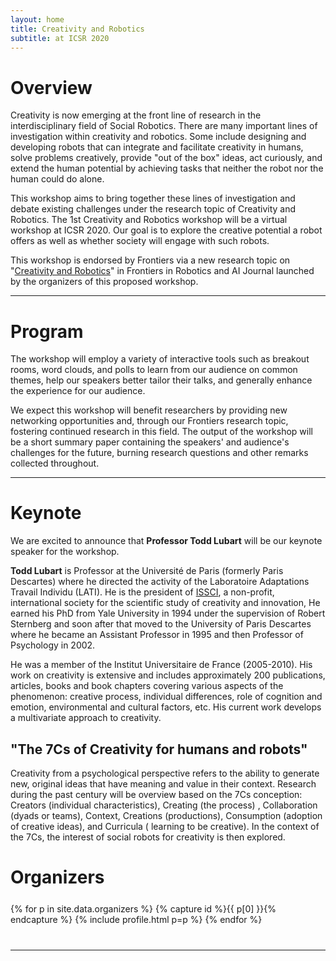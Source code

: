 ```yaml
---
layout: home
title: Creativity and Robotics
subtitle: at ICSR 2020
---
```


# Overview
Creativity is now emerging at the front line of research in the
interdisciplinary field of Social Robotics. There are many
important lines of investigation within creativity and robotics.
Some include designing and developing robots that can integrate and
facilitate creativity in humans, solve problems creatively, provide
"out of the box" ideas, act curiously, and extend the human
potential by achieving tasks that neither the robot nor the human
could do alone. 

This workshop aims to bring together these lines of investigation
and debate existing challenges under the research topic of
Creativity and Robotics. The 1st Creativity and Robotics workshop
will be a virtual workshop at ICSR 2020. Our goal is to explore the
creative potential a robot offers as well as
whether society will engage with such robots.

This workshop is endorsed by Frontiers via a new research topic on
"[Creativity and
Robotics](https://www.frontiersin.org/research-topics/14181/creativity-and-robotics}{``Creativity)" in Frontiers in Robotics and AI Journal launched by
the organizers of this proposed workshop.

<hr> 


# Program 

The workshop will employ a variety of interactive tools such as
breakout rooms, word clouds, and polls to learn from our audience
on common themes, help our speakers better tailor their talks, and
generally enhance the experience for our audience.

We expect this workshop will benefit researchers by providing new networking
opportunities and, through our Frontiers research topic, fostering continued
research in this field.  The output of the workshop will be a short summary
paper containing the speakers' and audience's challenges for the future,
burning research questions and other remarks collected throughout.

<hr>

# Keynote 

We are excited to announce that **Professor Todd Lubart** will be our keynote
speaker for the workshop.

**Todd Lubart** is Professor at the Université de Paris  (formerly Paris Descartes)
where he directed the activity of the Laboratoire Adaptations Travail Individu
(LATI). He is the president of [ISSCI](https://issci.online/), a non-profit,
international society for the scientific study of creativity and innovation,
He earned his PhD from Yale University in 1994 under the supervision of Robert
Sternberg and soon after that moved to the University of Paris Descartes where
he became an Assistant Professor in 1995 and then Professor of Psychology in 2002. 

He was a member of the Institut Universitaire de France (2005-2010). His work
on creativity is extensive and includes approximately 200 publications,
articles, books and book chapters covering various aspects of the phenomenon:
creative process, individual differences, role of cognition and emotion,
environmental and cultural factors, etc. His current work develops a
multivariate approach to creativity.

## "The 7Cs of Creativity for humans and robots" 

Creativity from a psychological perspective refers to the ability to generate
new, original ideas that have meaning and value in their context.  Research
during the past century will be overview based on the 7Cs conception:  Creators
(individual characteristics), Creating (the process) , Collaboration (dyads or
teams), Context, Creations (productions), Consumption (adoption of creative
ideas), and Curricula ( learning to be creative).  In the context of the 7Cs,
the interest of social robots for creativity is then explored. 

<!--
{% for p in site.data.speakers %}
{% capture id %}{{ p[0] }}{% endcapture %} {% include profile.html p=p %}
{% endfor %}
-->

# Organizers

<div class="container" style=
"margin-top: 25px;margin-bottom: 40px;">
  <div class="row">
    {% for p in site.data.organizers %} {% capture id %}{{ p[0]
    }}{% endcapture %} {% include profile.html p=p %} {% endfor %}
  </div>
</div>

<hr>

